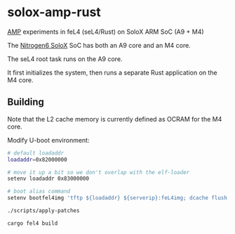 # solox-amp-rust

[AMP][open-amp] experiments in feL4 (seL4/Rust) on SoloX ARM SoC (A9 + M4)

The [Nitrogen6 SoloX][solox] SoC has both an A9 core and an M4 core.

The seL4 root task runs on the A9 core.

It first initializes the system, then runs a separate Rust application on the M4 core.

## Building

Note that the L2 cache memory is currently defined as OCRAM for the M4 core.

Modify U-boot environment:

```bash
# default loadaddr
loadaddr=0x82000000

# move it up a bit so we don't overlap with the elf-loader
setenv loadaddr 0x83000000

# boot alias command
setenv bootfel4img 'tftp ${loadaddr} ${serverip}:feL4img; dcache flush; dcache off; go ${loadaddr}'
```

```bash
./scripts/apply-patches

cargo fel4 build
```

[solox]: https://boundarydevices.com/product/nit6_solox-imx6/
[open-amp]: https://github.com/OpenAMP/open-amp/wiki
